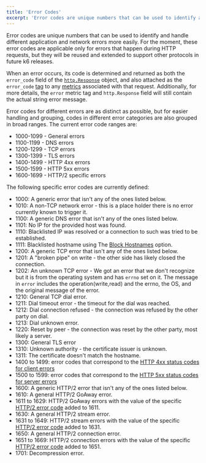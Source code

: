 ```yaml
---
title: 'Error Codes'
excerpt: 'Error codes are unique numbers that can be used to identify and handle different application and network errors more easily.'
---
```


Error codes are unique numbers that can be used to identify and handle different application and network errors more easily. For the moment, these error codes are applicable only for errors that happen during HTTP requests, but they will be reused and extended to support other protocols in future k6 releases.

When an error occurs, its code is determined and returned as both the `error_code` field of the [`http.Response`](/javascript-api/k6-http/response) object, and also attached as the `error_code` [tag](/using-k6/tags-and-groups) to any [metrics](/using-k6/metrics) associated with that request. Additionally, for more details, the `error` metric tag and `http.Response` field will still contain the actual string error message.

Error codes for different errors are as distinct as possible, but for easier handling and grouping, codes in different error categories are also grouped in broad ranges. The current error code ranges are:

- 1000-1099 - General errors
- 1100-1199 - DNS errors
- 1200-1299 - TCP errors
- 1300-1399 - TLS errors
- 1400-1499 - HTTP 4xx errors
- 1500-1599 - HTTP 5xx errors
- 1600-1699 - HTTP/2 specific errors

The following specific error codes are currently defined:

- 1000: A generic error that isn't any of the ones listed below.
- 1010: A non-TCP network error - this is a place holder there is no error currently known to trigger it.
- 1100: A generic DNS error that isn't any of the ones listed below.
- 1101: No IP for the provided host was found.
- 1110: Blacklisted IP was resolved or a connection to such was tried to be established.
- 1111: Blacklisted hostname using The [Block Hostnames](/using-k6/options#block-hostnames) option.
- 1200: A generic TCP error that isn't any of the ones listed below.
- 1201: A "broken pipe" on write - the other side has likely closed the connection.
- 1202: An unknown TCP error - We got an error that we don't recognize but it is from the operating system and has `errno` set on it. The message in `error` includes the operation(write,read) and the errno, the OS, and the original message of the error.
- 1210: General TCP dial error.
- 1211: Dial timeout error - the timeout for the dial was reached.
- 1212: Dial connection refused - the connection was refused by the other party on dial.
- 1213: Dial unknown error.
- 1220: Reset by peer - the connection was reset by the other party, most likely a server.
- 1300: General TLS error
- 1310: Unknown authority - the certificate issuer is unknown.
- 1311: The certificate doesn't match the hostname.
- 1400 to 1499: error codes that correspond to the [HTTP 4xx status codes for client errors](https://en.wikipedia.org/wiki/List_of_HTTP_status_codes#4xx_Client_errors)
- 1500 to 1599: error codes that correspond to the [HTTP 5xx status codes for server errors](https://en.wikipedia.org/wiki/List_of_HTTP_status_codes#5xx_Server_errors)
- 1600: A generic HTTP/2 error that isn't any of the ones listed below.
- 1610: A general HTTP/2 GoAway error.
- 1611 to 1629: HTTP/2 GoAway errors with the value of the specific [HTTP/2 error code](https://tools.ietf.org/html/rfc7540#section-7) added to 1611.
- 1630: A general HTTP/2 stream error.
- 1631 to 1649: HTTP/2 stream errors with the value of the specific [HTTP/2 error code](https://tools.ietf.org/html/rfc7540#section-7) added to 1631.
- 1650: A general HTTP/2 connection error.
- 1651 to 1669: HTTP/2 connection errors with the value of the specific [HTTP/2 error code](https://tools.ietf.org/html/rfc7540#section-7) added to 1651.
- 1701: Decompression error.
